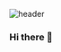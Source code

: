 ![header](https://capsule-render.vercel.app/api?type=waving&color=timeGradient&text=Welcome%20to%20Jiho's%20GitHub%20👋&section=header&text=capsule%20render&fontSize=90)

### Hi there 👋

<!--
**S2ungHo/S2ungHo** is a ✨ _special_ ✨ repository because its `README.md` (this file) appears on your GitHub profile.

Here are some ideas to get you started:

- 🔭 I’m currently working on ...
- 🌱 I’m currently learning ...
- 👯 I’m looking to collaborate on ...
- 🤔 I’m looking for help with ...
- 💬 Ask me about ...
- 📫 How to reach me: ...
- 😄 Pronouns: ...
- ⚡ Fun fact: ...
-->
